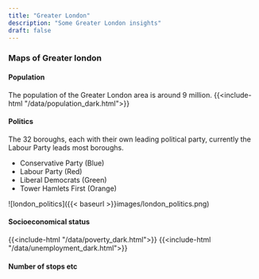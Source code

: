 ```yaml
---
title: "Greater London"
description: "Some Greater London insights"
draft: false
---
```

### Maps of Greater london
#### Population
The population of the Greater London area is around 9 million.
{{<include-html "/data/population_dark.html">}}

#### Politics
The 32 boroughs, each with their own leading political party, currently the Labour Party leads most boroughs.
- Conservative Party (Blue)
- Labour Party (Red)
- Liberal Democrats (Green)
- Tower Hamlets First (Orange)

![london_politics]({{< baseurl >}}images/london_politics.png)

#### Socioeconomical status
{{<include-html "/data/poverty_dark.html">}}
{{<include-html "/data/unemployment_dark.html">}}



#### Number of stops etc
